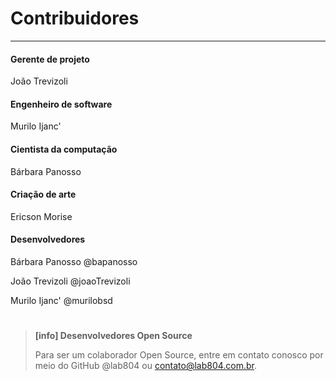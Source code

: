 # Contribuidores

---

#### Gerente de projeto

João Trevizoli

#### Engenheiro de software

Murilo Ijanc'

#### Cientista da computação

Bárbara Panosso

#### Criação de arte

Ericson Morise

#### Desenvolvedores

Bárbara Panosso @bapanosso

João Trevizoli @joaoTrevizoli

Murilo Ijanc' @murilobsd

# 

> **[info] Desenvolvedores Open Source**
>
> Para ser um colaborador Open Source, entre em contato conosco por meio do GitHub @lab804 ou contato@lab804.com.br.
